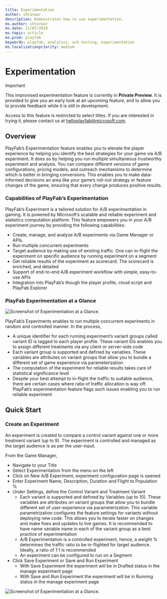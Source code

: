 ```yaml
---
title: Experimentation
author: shtarwar
description: Demonstrates how to use experimentation.
ms.author: shtarwar
ms.date: 11/07/2019
ms.topic: article
ms.prod: playfab
keywords: playfab, analytics, a/b testing, experimentation
ms.localizationpriority: medium
---
```


# Experimentation

> [!IMPORTANT]
> This improvised experimentation feature is currently in **Private Preview**. 
> It is provided to give you an early look at an upcoming feature, and to allow you to provide feedback while it is still in development. 
> 
> Access to this feature is restricted to select titles. If you are interested in trying it, please contact us at [helloplayfab@microsoft.com](mailto:helloplayfab@microsoft.com). 

## Overview

PlayFab’s Experimentation feature enables you to elevate the player experience by helping you identify the best strategies for your game via A/B experiment. It does so by helping you run multiple simultaneous trustworthy experiment and analysis. You can compare different versions of game configurations, pricing models, and outreach mechanisms to determine which is better in bringing conversions. This enables you to make data-informed decisions an area like your game’s roll-out strategy or feature changes of the game, ensuring that every change produces positive results.

### Capabilities of PlayFab’s Experimentation 

PlayFab’s Experiment is a tailored solution for A/B experimentation in gaming. It is powered by Microsoft’s scalable and reliable experiment and statistics computation platform. This feature empowers you in your A/B experiment journey by providing the following capabilities:

- Create, manage, and analyze A/B experiments via Game Manager or APIs. 
- Run multiple concurrent experiments 
- Target audience by making use of existing traffic. One can in-flight the experiment on specific audience by running experiment on a segment 
- Get reliable results of the experiment as scorecard. The scorecard is enriched, and detailed
- Support of end-to-end A/B experiment workflow with simple, easy-to-use APIs
- Integration into PlayFab’s though the player profile, cloud script and PlayFab Explorer

### PlayFab Experimentation at a Glance

![Screenshot of Experimentation at a Glance.](media/tutorials/game-manager-new-ab-test.png/playFab-Experimentation-at-a-glance.png)

PlayFab’s Experiments enables to run multiple concurrent experiments in random and controlled manner. In the process, 
- A unique identifier for each running experiment’s variant groups called variant ID is tagged to each player profile. These variant IDs enables you to assign different treatments via any client or server-side code
- Each variant group is supported and defined by variables. These variables are attributes on variant groups that allow you to bundle a different set of game experience via parameterization
- The computation of the experiment for reliable results takes care of statistical significance level
- Despite your best attempt to in-flight the traffic to suitable audience, there are certain cases where ratio of traffic allocation is way off. PlayFab’s experimentation feature flags such issues enabling you to run reliable experiment 

## Quick Start

### Create an Experiment

An experiment is created to compare a control variant against one or more treatment variant (up to 9). The experiment is controlled and managed as the target audience is as per the user-input. 

From the Game Manager, 	
- Navigate to your Title 
- Select Experimentation from the menu on the left 
- Click on New A/B Experiment, experiment configuration page is opened 
- Enter Experiment Name, Description, Duration and Flight to Population % 
- Under Settings, define the Control Variant and Treatment Variant 
  * Each variant is supported and defined by Variables (up to 10). These variables are attributes on variant groups that allow you to bundle different set of user-experience via parameterization. This variable parametrization configures the feature settings for variants without deploying new code. This allows you to iterate faster on changes and make fixes and updates to live games. It is recommended to have name variable name in each of the variant group as a best practice of experimentation  
  * A/B Experimentation is a controlled experiment, hence, a weight % determines the traffic ratio to be in-flighted for target audience. Ideally, a ratio of 1:1 is recommended  
  * An experiment can be configured to run on a Segment
- Click Save Experiment or Save and Run Experiment 
  * With Save Experiment the experiment will be in Drafted status in the manage experiment page
  * With Save and Run Experiment the experiment will be in Running status in the manage experiment page 


![Screenshot of Experimentation at a Glance.](media/tutorials/game-manager-new-ab-test.png/create_edit-an-experiment.JPG)
